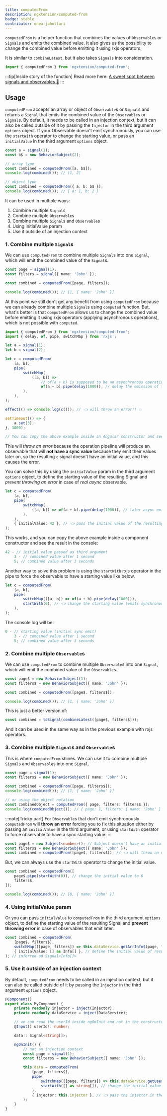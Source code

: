 ```yaml
---
title: computedFrom
description: ngxtension/computed-from
badge: stable
contributor: enea-jahollari
---
```


`computedFrom` is a helper function that combines the values of `Observable`s or `Signal`s and emits the combined value.
It also gives us the possibility to change the combined value before emitting it using rxjs operators.

It is similar to `combineLatest`, but it also takes `Signals` into consideration.

```ts
import { computedFrom } from 'ngxtension/computed-from';
```

:::tip[Inside story of the function]
Read more here: [A sweet spot between signals and observables 🍬](https://itnext.io/a-sweet-spot-between-signals-and-observables-a3c9620768f1)
:::

## Usage

`computedFrom` accepts an array or object of `Observable`s or `Signal`s and returns a `Signal` that emits the combined value of the `Observable`s or `Signal`s.
By default, it needs to be called in an injection context, but it can also be called outside of it by passing the `Injector` in the third argument `options` object.
If your Observable doesn't emit synchronously, you can use the `startWith` operator to change the starting value, or pass an `initialValue` in the third argument `options` object.

```ts
const a = signal(1);
const b$ = new BehaviorSubject(2);

// array type
const combined = computedFrom([a, b$]);
console.log(combined()); // [1, 2]

// object type
const combined = computedFrom({ a, b: b$ });
console.log(combined()); // { a: 1, b: 2 }
```

It can be used in multiple ways:

1. Combine multiple `Signal`s
2. Combine multiple `Observable`s
3. Combine multiple `Signal`s and `Observable`s
4. Using initialValue param
5. Use it outside of an injection context

### 1. Combine multiple `Signal`s

We can use `computedFrom` to combine multiple `Signal`s into one `Signal`, which will emit the combined value of the `Signal`s.

```ts
const page = signal(1);
const filters = signal({ name: 'John' });

const combined = computedFrom([page, filters]);

console.log(combined()); // [1, { name: 'John' }]
```

At this point we still don't get any benefit from using `computedFrom` because we can already combine multiple `Signal`s using `computed` function.
But, what's better is that `computedFrom` allows us to change the combined value before emitting it using rxjs operators (applying asynchronous operations), which is not possible with `computed`.

```ts
import { computedFrom } from 'ngxtension/computed-from';
import { delay, of, pipe, switchMap } from 'rxjs';

let a = signal(1);
let b = signal(2);

let c = computedFrom(
	[a, b],
	pipe(
		switchMap(
			([a, b]) =>
				// of(a + b) is supposed to be an asynchronous operation (e.g. http request)
				of(a + b).pipe(delay(1000)), // delay the emission of the combined value by 1 second for demonstration purposes
		),
	),
);

effect(() => console.log(c())); // 👈 will throw an error!! 💥

setTimeout(() => {
	a.set(3);
}, 3000);

// You can copy the above example inside an Angular constructor and see the result in the console.
```

This will _throw an error_ because the operation pipeline will produce an observable that will **not have a sync value** because they emit their values later on, so the resulting `c` signal doesn't have an initial value, and this causes the error.

You can solve this by using the `initialValue` param in the third argument `options` object, to define the starting value of the resulting Signal and _prevent throwing an error_ in case of _real async_ observable.

```ts
let c = computedFrom(
	[a, b],
	pipe(
		switchMap(
			([a, b]) => of(a + b).pipe(delay(1000)), // later async emit value
		),
	),
	{ initialValue: 42 }, // 👈 pass the initial value of the resulting signal
);
```

This works, and you can copy the above example inside a component constructor and see the result in the console:

```ts
42 - // initial value passed as third argument
	3 - // combined value after 1 second
	5; // combined value after 3 seconds
```

Another way to solve this problem is using the `startWith` rxjs operator in the pipe to force the observable to have a starting value like below.

```ts
let c = computedFrom(
	[a, b],
	pipe(
		switchMap(([a, b]) => of(a + b).pipe(delay(1000))),
		startWith(0), // 👈 change the starting value (emits synchronously)
	),
);
```

The console log will be:

```ts
0 - // starting value (initial sync emit)
	3 - // combined value after 1 second
	5; // combined value after 3 seconds
```

### 2. Combine multiple `Observable`s

We can use `computedFrom` to combine multiple `Observable`s into one `Signal`, which will emit the combined value of the `Observable`s.

```ts
const page$ = new BehaviorSubject(1);
const filters$ = new BehaviorSubject({ name: 'John' });

const combined = computedFrom([page$, filters$]);

console.log(combined()); // [1, { name: 'John' }]
```

This is just a better version of:

```ts
const combined = toSignal(combineLatest([page$, filters$]));
```

And it can be used in the same way as in the previous example with rxjs operators.

### 3. Combine multiple `Signal`s and `Observable`s

This is where `computedFrom` shines. We can use it to combine multiple `Signal`s and `Observable`s into one `Signal`.

```ts
const page = signal(1);
const filters$ = new BehaviorSubject({ name: 'John' });

const combined = computedFrom([page, filters$]);
console.log(combined()); // [1, { name: 'John' }]

// or using the object notation
const combinedObject = computedFrom({ page, filters: filters$ });
console.log(combinedObject()); // { page: 1, filters: { name: 'John' } }
```

:::note[Tricky part]
For `Observable`s that don't emit synchronously `computedFrom` will **throw an error** forcing you to fix this situation either by passing an `initialValue` in the third argument, or using `startWith` operator to force observable to have a sync starting value.
:::

```ts
const page$ = new Subject<number>(); // Subject doesn't have an initial value
const filters$ = new BehaviorSubject({ name: 'John' });
const combined = computedFrom([page$, filters$]); // 👈 will throw an error!! 💥
```

But, we can always use the `startWith` operator to change the initial value.

```ts
const combined = computedFrom([
	page$.pipe(startWith(0)), // change the initial value to 0
	filters$,
]);

console.log(combined()); // [0, { name: 'John' }]
```

### 4. Using initialValue param

Or you can pass `initialValue` to `computedFrom` in the third argument `options` object, to define the starting value of the resulting Signal and **prevent throwing error** in case of observables that emit later.

```ts
const combined = computedFrom(
	[page$, filters$],
	switchMap(([page, filters]) => this.dataService.getArrInfo$(page, filters)),
	{ initialValue: [] as Info[] }, // define the initial value of resulting signal
); // inferred ad Signal<Info[]>
```

### 5. Use it outside of an injection context

By default, `computedFrom` needs to be called in an injection context, but it can also be called outside of it by passing the `Injector` in the third argument `options` object.

```ts
@Component()
export class MyComponent {
	private readonly injector = inject(Injector);
	private readonly dataService = inject(DataService);

	// we can read the userId inside ngOnInit and not in the constructor
	@Input() userId!: number;

	data!: Signal<string[]>;

	ngOnInit() {
		// not an injection context
		const page = signal(1);
		const filters$ = new BehaviorSubject({ name: 'John' });

		this.data = computedFrom(
			[page, filters$],
			pipe(
				switchMap(([page, filters]) => this.dataService.getUserData(this.userId, page, filters)),
				startWith([] as string[]), // change the initial value
			),
			{ injector: this.injector }, // 👈 pass the injector in the options object
		);
	}
}
```
